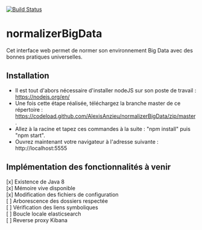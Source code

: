 [![Build Status](https://travis-ci.org/AlexisAnzieu/normalizerBigData.svg?branch=master)](https://travis-ci.org/AlexisAnzieu/normalizerBigData)

# normalizerBigData
Cet interface web permet de normer son environnement Big Data avec des bonnes pratiques universelles. 

## Installation ##

* Il est tout d'abors nécessaire d'installer nodeJS sur son poste de travail : https://nodejs.org/en/  
* Une fois cette étape réalisée, téléchargez la branche master de ce répertoire : https://codeload.github.com/AlexisAnzieu/normalizerBigData/zip/master.  
* Allez à la racine et tapez ces commandes à la suite : "npm install" puis "npm start". 
* Ouvrez maintenant votre navigateur à l'adresse suivante : http://localhost:5555

## Implémentation des fonctionnalités à venir ##

[x] Existence de Java 8  
[x] Mémoire vive disponible  
[x] Modification des fichiers de configuration    
[ ] Arborescence des dossiers respectée  
[ ] Vérification des liens symboliques  
[ ] Boucle locale elasticsearch  
[ ] Reverse proxy Kibana  